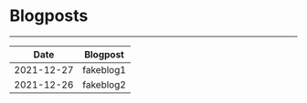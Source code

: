 # Blogposts
---
| Date | Blogpost |
| ---- | -------- |
| 2021-12-27 | fakeblog1 |
| 2021-12-26 | fakeblog2 |
